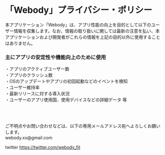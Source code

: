 # 「Webody」プライバシー・ポリシー


本アプリケーション「Webody」は、アプリ性能の向上を目的として以下のユーザー情報を収集します。なお、情報の取り扱いに関しては最新の注意を払い、本アプリケーションおよび開発者がこれらの情報を上記の目的以外に使用することはありません。
### 主にアプリの安定性や機能向上のために使用
・アプリのアクティブユーザー数
<br>
・アプリのクラッシュ数
<br>
・OSのアップデートやアプリの初回起動などのイベントを検知
<br>
・ユーザー維持率
<br>
・最新リリースに対する導入状況
<br>
・ユーザーのアプリ使用国、使用デバイスなどの詳細データ
等


<br>
<br>
<br>
ご不明点やお問い合わせなどは、以下の専用メールアドレス宛へよろしくお願いします。
<br>
webody.xx@gmail.com

twitter
https://twitter.com/webody_fit
